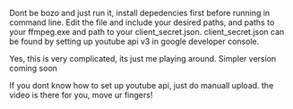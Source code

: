 Dont be bozo and just run it, install depedencies first before running in command line. Edit the file and include your desired paths, and paths to your ffmpeg.exe and path to your client_secret.json. client_secret.json can be found by setting up youtube api v3 in google developer console. 

Yes, this is very complicated, its just me playing around. Simpler version coming soon

If you dont know how to set up youtube api, just do manuall upload. the video is there for you, move ur fingers!
